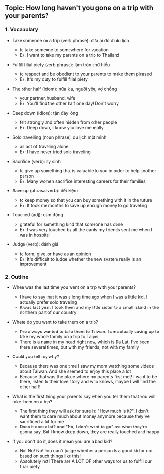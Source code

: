 ## Topic: How long haven't you gone on a trip with your parents?

### 1. Vocabulary
- Take someone on a trip (verb phrase): đưa ai đó đi du lịch
  + to take someone to somewhere for vacation
  + Ex: I want to take my parents on a trip to Thailand

- Fulfill filial piety (verb phrase): làm tròn chữ hiếu
  + to respect and be obedient to your parents to make them pleased
  + Ex: It's my duty to fulfill filial piety

- The other half (idiom): nửa kia, người yêu, vợ chồng
  + your partner, husband, wife
  + Ex: You'll find the other half one day! Don't worry

- Deep down (idiom): tận đáy lòng
  + felt strongly and often hidden from other people
  + Ex: Deep down, I know you love me really

- Solo travelling (noun phrase): du lịch một mình
  + an act of traveling alone
  + Ex: I have never tried solo traveling

- Sacrifice (verb): hy sinh
  + to give up something that is valuable to you in order to help another person
  + Ex: Many women sacrifice interesting careers for their families

- Save up (phrasal verb): tiết kiệm
  + to keep money so that you can buy something with it in the future
  + Ex: It took me months to save up enough money to go traveling

- Touched (adj): cảm động
  + grateful for something kind that someone has done
  + Ex: I was very touched by all the cards my friends sent me when I was in hospital

- Judge (verb): đánh giá
  + to form, give, or have as an opinion
  + Ex: It's difficult to judge whether the new system really is an improvement

### 2. Outline
- When was the last time you went on a trip with your parents?
  + I have to say that it was a long time ago when I was a little kid. I actually prefer solo traveling
  + It was last year. I took them and my little sister to a small island in the northern part of our country

- Where do you want to take them on a trip?
  + I've always wanted to take them to Taiwan. I am actually saving up to take my whole family on a trip to Taipei
  + There is a name in my head right now, which is Da Lat. I've been there several times, but with my friends, not with my family

- Could you tell my why?
  + Because there was one time I saw my mom watching some videos about Taiwan. And she seemed to enjoy this place a lot
  + Because that was the place where my parents first met! I want to be there, listen to their love story and who knows, maybe I will find the other half!

- What is the first thing your parents say when you tell them that you will take them on a trip?
  + The first thing they will ask for sure is: "How much is it?". I don't want them to care much about money anymore because they've sacrificed a lot for me
  + Does it cost a lot? and "No, I don't want to go" are what they're gonna say. But I know deep down, they are really touched and happy

- If you don't do it, does it mean you are a bad kid?
  + No! No! No! You can't judge whether a person is a good kid or not based on such things like this!
  + Absolutely not! There are A LOT OF other ways for us to fulfill our filiar piety